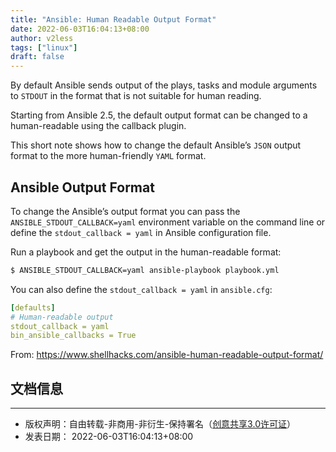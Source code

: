```yaml
---
title: "Ansible: Human Readable Output Format"
date: 2022-06-03T16:04:13+08:00
author: v2less
tags: ["linux"]
draft: false
---
```




By default Ansible sends output of the plays, tasks and module arguments to `STDOUT` in the format that is not suitable for human reading.

Starting from Ansible 2.5, the default output format can be changed to a human-readable using the callback plugin.

This short note shows how to change the default Ansible’s `JSON` output format to the more human-friendly `YAML` format.



## Ansible Output Format

To change the Ansible’s output format you can pass the `ANSIBLE_STDOUT_CALLBACK=yaml` environment variable on the command line or define the `stdout_callback = yaml` in Ansible configuration file.

Run a playbook and get the output in the human-readable format:

```bash
$ ANSIBLE_STDOUT_CALLBACK=yaml ansible-playbook playbook.yml
```

You can also define the `stdout_callback = yaml` in `ansible.cfg`:

```yaml
[defaults]
# Human-readable output
stdout_callback = yaml
bin_ansible_callbacks = True
```



From: https://www.shellhacks.com/ansible-human-readable-output-format/



## 文档信息
---
- 版权声明：自由转载-非商用-非衍生-保持署名（[创意共享3.0许可证](https://creativecommons.org/licenses/by-nc-nd/3.0/deed.zh)）
- 发表日期： 2022-06-03T16:04:13+08:00
